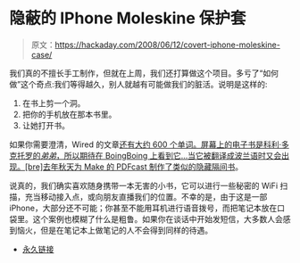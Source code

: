 # 隐蔽的 IPhone Moleskine 保护套

> 原文：<https://hackaday.com/2008/06/12/covert-iphone-moleskine-case/>

我们真的不擅长手工制作，但就在上周，我们还打算做这个项目。多亏了“如何做”这个奇点:我们等得越久，别人就越有可能做我们的脏活。说明是这样的:

1.  在书上剪一个洞。
2.  把你的手机放在那本书里。
3.  让她打开书。

如果你需要澄清，Wired 的文章[还有大约 600 个单词。屏幕上的电子书是科利·多克托罗的*弟弟*，所以期待在 BoingBoing 上看到它…当它被翻译成波兰语时又会出现。[bre]去年秋天为 Make 的 PDFcast 制作了类似的](http://blog.wired.com/gadgets/2008/06/how-to-turn-an.html)[隐藏隔间书](http://blog.makezine.com/archive/2007/12/make_a_secret_compartment.html)。

说真的，我们确实喜欢随身携带一本无害的小书，它可以进行一些秘密的 WiFi 扫描，充当移动接入点，或向朋友直播我们的位置。不幸的是，由于这是一部 iPhone，大部分还不可能；你甚至不能用耳机进行语音拨号，而把笔记本放在口袋里。这个案例也模糊了什么是粗鲁。如果你在谈话中开始发短信，大多数人会感到恼火，但是在笔记本上做笔记的人不会得到同样的待遇。

*   [永久链接](http://blog.wired.com/gadgets/2008/06/how-to-turn-an.html)
